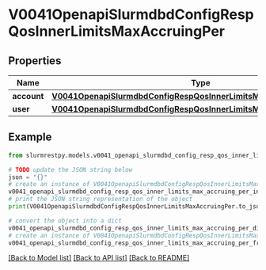 # V0041OpenapiSlurmdbdConfigRespQosInnerLimitsMaxAccruingPer


## Properties

Name | Type | Description | Notes
------------ | ------------- | ------------- | -------------
**account** | [**V0041OpenapiSlurmdbdConfigRespQosInnerLimitsMaxAccruingPerAccount**](V0041OpenapiSlurmdbdConfigRespQosInnerLimitsMaxAccruingPerAccount.md) |  | [optional]
**user** | [**V0041OpenapiSlurmdbdConfigRespQosInnerLimitsMaxAccruingPerUser**](V0041OpenapiSlurmdbdConfigRespQosInnerLimitsMaxAccruingPerUser.md) |  | [optional]

## Example

```python
from slurmrestpy.models.v0041_openapi_slurmdbd_config_resp_qos_inner_limits_max_accruing_per import V0041OpenapiSlurmdbdConfigRespQosInnerLimitsMaxAccruingPer

# TODO update the JSON string below
json = "{}"
# create an instance of V0041OpenapiSlurmdbdConfigRespQosInnerLimitsMaxAccruingPer from a JSON string
v0041_openapi_slurmdbd_config_resp_qos_inner_limits_max_accruing_per_instance = V0041OpenapiSlurmdbdConfigRespQosInnerLimitsMaxAccruingPer.from_json(json)
# print the JSON string representation of the object
print(V0041OpenapiSlurmdbdConfigRespQosInnerLimitsMaxAccruingPer.to_json())

# convert the object into a dict
v0041_openapi_slurmdbd_config_resp_qos_inner_limits_max_accruing_per_dict = v0041_openapi_slurmdbd_config_resp_qos_inner_limits_max_accruing_per_instance.to_dict()
# create an instance of V0041OpenapiSlurmdbdConfigRespQosInnerLimitsMaxAccruingPer from a dict
v0041_openapi_slurmdbd_config_resp_qos_inner_limits_max_accruing_per_from_dict = V0041OpenapiSlurmdbdConfigRespQosInnerLimitsMaxAccruingPer.from_dict(v0041_openapi_slurmdbd_config_resp_qos_inner_limits_max_accruing_per_dict)
```
[[Back to Model list]](../README.md#documentation-for-models) [[Back to API list]](../README.md#documentation-for-api-endpoints) [[Back to README]](../README.md)


